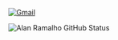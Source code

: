 [![Gmail](https://img.shields.io/badge/Gmail-D14836?style=for-the-badge&logo=gmail&logoColor=white)](https://ramalho.sit@gmail.com)

![Alan Ramalho GitHub Status](https://github-readme-stats.vercel.app/api?username=raioramalho&show_icons=true&theme=dark)

